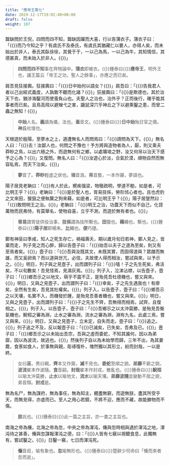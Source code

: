 ```yaml
---
title: "應帝王第七"
date: 2019-12-17T19:02:48+08:00
draft: false
weight: 107
---
```




齧缺問於王倪，四問而四不知，齧缺因躍而大喜，行以告蒲衣子。蒲衣子曰：「{{<span muted>}}而乃今知之乎？有虞氏不及泰氏，有虞氏其猶藏仁以要人，亦得人矣，而未始出於非人，泰氏其臥徐徐，其覺于于，一以己為馬，一以己為牛，其知情信，其德甚真，而未始入於非人。{{</span>}}」

> **四問而四不知**事在齊物論中。**蒲衣**即被衣。{{<span success>}}鍾泰曰{{</span>}}**應帝王**，明外王也，讓王篇云「帝王之功，聖人之餘事」，亦應之而已矣。



肩吾見狂接輿。狂接輿曰：「{{<span muted>}}日中始何以語女？{{</span>}}」肩吾曰：「{{<span muted>}}告我君人者以己出經式義度，人孰敢不聽而化諸？{{</span>}}」狂接輿曰：「{{<span muted>}}是欺德也，其於治天下也，猶涉海鑿河而使蚉負山也。夫聖人之治也，治外乎？正而後行，確乎能其事者而已矣。且鳥高飛以避矰弋之害，鼷鼠深穴乎神丘之下以避熏鑿之患，而曾二蟲之無知！{{</span>}}」

> **中始**人名。**義**讀為儀，法也。**蚉**音文。{{<span success>}}鍾泰曰{{</span>}}**日中始**殆日官之儔。**神丘**社壇也。



天根遊於殷陽，至蓼水之上，適遭無名人而問焉曰：「{{<span muted>}}請問為天下。{{</span>}}」無名人曰：「{{<span muted>}}去！汝鄙人也，何問之不豫也！予方將與造物者為人，厭，則又乘夫莽眇之鳥，以出六極之外，而遊無何有之鄉，以處壙埌之野，汝又何帠以治天下感予之心為？{{</span>}}」又復問。無名人曰：「{{<span muted>}}汝遊心於淡，合氣於漠，順物自然而無容私焉，而天下治矣。{{</span>}}」

> **蓼**音了。**莽眇**輕虛之狀也。**埌**音浪。**帠**音藝，一本作寱，夢語也。



陽子居見老聃曰：「{{<span muted>}}有人於此，嚮疾强梁，物徹疏明，學道不勌，如是者，可比明王乎？{{</span>}}」老聃曰：「{{<span muted>}}是於聖人也，胥易技係，勞形怵心者也。且也虎豹之文來田，猨狙之便執斄之狗來藉，如是者，可比明王乎？{{</span>}}」陽子居蹵然曰：「{{<span muted>}}敢問明王之治。{{</span>}}」老聃曰：「{{<span muted>}}明王之治，功蓋天下而似不自己，化貸萬物而民弗恃，有莫舉名，使物自喜，立乎不測，而遊於無有者也。{{</span>}}」

> **胥易**謂胥徒供役治事，**技係**謂為技所繫也。**田**獵也。**藉**繩也，繫也。{{<span success>}}鍾泰曰{{</span>}}**陽子居**即楊朱。**比**輔也。**便**巧捷。



鄭有神巫曰季咸，知人之死生存亡，禍褔壽夭，期以歲月旬日若神，鄭人見之，皆棄而走，列子見之而心醉，歸以告壺子曰：「{{<span muted>}}始吾以夫子之道為至矣，則又有至焉者矣。{{</span>}}」壺子曰：「{{<span muted>}}吾與汝既其文，未既其實，而固得道與？眾雌而無雄，而又奚卵焉？而以道與世亢，必信，夫故使人得而相汝，嘗試與來，以予示之。{{</span>}}」明日，列子與之見壺子，出而謂列子曰：「{{<span muted>}}嘻！子之先生死矣，弗活矣，不以旬數矣！吾見怪焉，見濕灰焉。{{</span>}}」列子入，泣涕沾襟，以告壺子，壺子曰：「{{<span muted>}}鄉吾示之以地文，萌乎不震不正，是殆見吾杜德機也，嘗又與來。{{</span>}}」明日，又與之見壺子，出而謂列子曰：「{{<span muted>}}幸矣，子之先生遇我也！有瘳矣，全然有生矣，吾見其杜權矣。{{</span>}}」列子入，以告壺子，壺子曰：「{{<span muted>}}鄉吾示之以天壤，名實不入，而機發於踵，是殆見吾善者機也，嘗又與來。{{</span>}}」明日，又與之見壺子，出而謂列子曰：「{{<span muted>}}子之先生不齊，吾無得而相焉，試齊，且復相之。{{</span>}}」列子入，以告壺子，壺子曰：「{{<span muted>}}吾鄉示之以太沖莫勝，是殆見吾衡氣機也，鯢桓之審為淵，止水之審為淵，流水之審為淵，淵有九名，此處三焉，嘗又與來。{{</span>}}」明日，又與之見壺子，立未定，自失而走。壺子曰：「{{<span muted>}}追之。{{</span>}}」列子追之不及，反以報壺子曰：「{{<span muted>}}已滅矣，已失矣，吾弗及已。{{</span>}}」壼子曰：「{{<span muted>}}鄉吾示之以未始出吾宗，吾與之虛而委蛇，不知其誰何，因以為弟靡，因以為波流，故逃也。{{</span>}}」然後列子自以為未始學而歸，三年不出，為其妻爨，食豕如食人，於事無與親，彫琢復朴，塊然獨以其形立，紛而封哉，一以是終。

> 女曰**巫**，男曰覡。**齊**本又作齋。**滅**不見也。**委蛇**至順之貌。**弟靡**不窮之貌。**波流**崔本作波隨。**食**音嗣。**封哉**崔本作封戎，散亂也。{{<span success>}}鍾泰曰{{</span>}}**鯢桓**以喻太沖莫勝，**止水**以喻地文，**流水**以喻天壤。**弟靡波隨**並變動不居之貌，弟音頹。**封戎**是。



無為名尸，無為謀府，無為事任，無為知主，體盡無窮，而遊無朕，盡其所受乎天，而無見得，亦虛而已。至人之用心若鏡，不將不迎，應而不藏，故能勝物而不傷。

> **朕**兆也。{{<span success>}}鍾泰曰{{</span>}}此一篇之主旨，亦一書之主旨也。



南海之帝為儵，北海之帝為忽，中央之帝為渾沌，儵與忽時相與遇於渾沌之地，渾沌待之甚善，儵與忽謀報渾沌之德，曰：「{{<span muted>}}人皆有七竅以視聽食息，此獨無有，嘗試鑿之。{{</span>}}」日鑿一竅，七日而渾沌死。

> **儵**音叔，喻有象也。**忽**喻無形也。{{<span success>}}鍾泰曰{{</span>}}楚辭少司命曰「儵而來者忽而逝」。